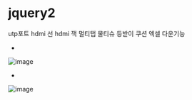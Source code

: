 # jquery2

utp포트
hdmi 선
hdmi 잭
멀티탭
물티슈
등받이 쿠션
엑셀 다운기능

-
![image](https://user-images.githubusercontent.com/54789601/113697785-a0eaa280-970e-11eb-9a6d-ee65bddbb027.png)


-
![image](https://user-images.githubusercontent.com/54789601/113697790-a34cfc80-970e-11eb-84cb-32ac8d21423a.png)
